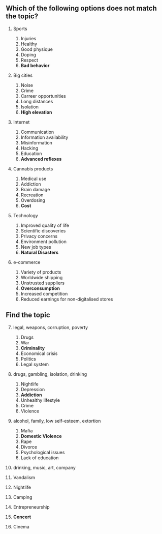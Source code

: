## Which of the following options does not match the topic?

1. Sports
   1. Injuries
   2. Healthy
   3. Good physique
   4. Doping
   5. Respect
   6. __Bad behavior__

2. Big cities
   1. Noise
   2. Crime
   3. Carreer opportunities
   4. Long distances
   5. Isolation
   6. __High elevation__

3. Internet
   1. Communication
   2. Information availability
   3. Misinformation
   4. Hacking
   5. Education
   6. __Advanced reflexes__

4. Cannabis products
   1. Medical use
   2. Addiction
   3. Brain damage
   4. Recreation
   5. Overdosing
   6. __Cost__

5. Technology
   1. Improved quality of life
   2. Scientific discoveries
   3. Privacy concerns
   4. Environment pollution
   5. New job types
   6. __Natural Disasters__

6. e-commerce
   1. Variety of products
   2. Worldwide shipping
   3. Unstrusted suppliers
   4. __Overconsumption__
   5. Increased competition
   6. Reduced earnings for non-digitalised stores

## Find the topic

7. legal, weapons, corruption, poverty
   1. Drugs
   2. War
   3. __Criminality__
   4. Economical crisis
   5. Politics
   6. Legal system

8. drugs, gambling, isolation, drinking
   1. Nightlife
   2. Depression
   3. __Addiction__ 
   4. Unhealthy lifestyle
   5. Crime
   6. Violence

9. alcohol, family, low self-esteem, extortion
   1. Mafia
   2. __Domestic Violence__
   3. Rape
   4. Divorce
   5. Psychological issues
   6. Lack of education

10. drinking, music, art, company
   1. Vandalism
   2. Nightlife
   3. Camping
   4. Entrepreneurship
   5. __Concert__
   6. Cinema
